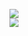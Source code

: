 [![](https://img.shields.io/badge/Made%20With-Github%20Spray-lightgrey.svg?style=for-the-badge&logo=github)](https://github.com/Annihil/github-spray#5523)  
[![](https://i.imgur.com/2DrTn0Z.gif)](https://github.com/Annihil/github-spray)